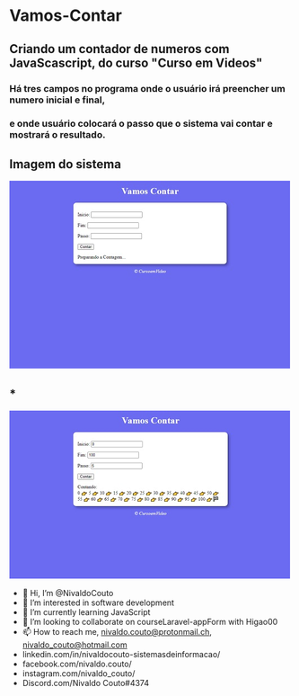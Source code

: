 # Vamos-Contar
## Criando um contador de numeros com JavaScascript, do curso "Curso em Videos"
### Há tres campos no programa onde o usuário irá preencher um numero inicial e final,
### e onde usuário colocará  o passo que o sistema  vai contar e mostrará o resultado.

## Imagem do sistema 

![imagem inicial](https://github.com/NivaldoCouto/vamos-contar/blob/main/vcontar1.jpg)

## *
![imagem final](https://github.com/NivaldoCouto/vamos-contar/blob/main/vcontar2.jpg)

- 👋 Hi, I’m @NivaldoCouto
- 👀 I’m interested in software development
- 🌱 I’m currently learning JavaScript
- 💞️ I’m looking to collaborate on courseLaravel-appForm with Higao00
- 📫 How to reach me, nivaldo.couto@protonmail.ch, nivaldo_couto@hotmail.com
- linkedin.com/in/nivaldocouto-sistemasdeinformacao/
- facebook.com/nivaldo.couto/
- instagram.com/nivaldo_couto/
- Discord.com/Nivaldo Couto#4374

<!---
NivaldoCouto/NivaldoCouto is a ✨ special ✨ repository because its `README.md` (this file) appears on your GitHub profile.
You can click the Preview link to take a look at your changes.
--->


